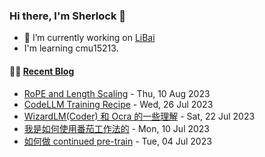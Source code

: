 ### Hi there, I'm Sherlock 👋

- 🔭 I’m currently working on [LiBai](https://github.com/Oneflow-Inc/libai)
- I'm learning cmu15213.

#### 🤹‍♀️ <a href="https://sherlock-dev.netlify.app/" target="_blank">Recent Blog</a>
<!-- blog starts -->
* [RoPE and Length Scaling](https://sherlock-dev.netlify.app/posts/rope-and-length-scaling/) - Thu, 10 Aug 2023
* [CodeLLM Training Recipe](https://sherlock-dev.netlify.app/posts/codellm-training-recipe/) - Wed, 26 Jul 2023
* [WizardLM(Coder) 和 Ocra 的一些理解](https://sherlock-dev.netlify.app/posts/wizardlmcoder-%E5%92%8C-ocra-%E7%9A%84%E4%B8%80%E4%BA%9B%E7%90%86%E8%A7%A3/) - Sat, 22 Jul 2023
* [我是如何使用番茄工作法的](https://sherlock-dev.netlify.app/posts/%E6%88%91%E6%98%AF%E5%A6%82%E4%BD%95%E4%BD%BF%E7%94%A8%E7%95%AA%E8%8C%84%E5%B7%A5%E4%BD%9C%E6%B3%95%E7%9A%84/) - Mon, 10 Jul 2023
* [如何做 continued pre-train](https://sherlock-dev.netlify.app/posts/%E5%A6%82%E4%BD%95%E5%81%9A-continued-pre-train/) - Tue, 04 Jul 2023
<!-- blog ends -->

<!--
**L1aoXingyu/L1aoXingyu** is a ✨ _special_ ✨ repository because its `README.md` (this file) appears on your GitHub profile.

Here are some ideas to get you started:

- 🔭 I’m currently working on ...
- 🌱 I’m currently learning ...
- 👯 I’m looking to collaborate on ...
- 🤔 I’m looking for help with ...
- 💬 Ask me about ...
- 📫 How to reach me: ...
- 😄 Pronouns: ...
- ⚡ Fun fact: ...
-->

